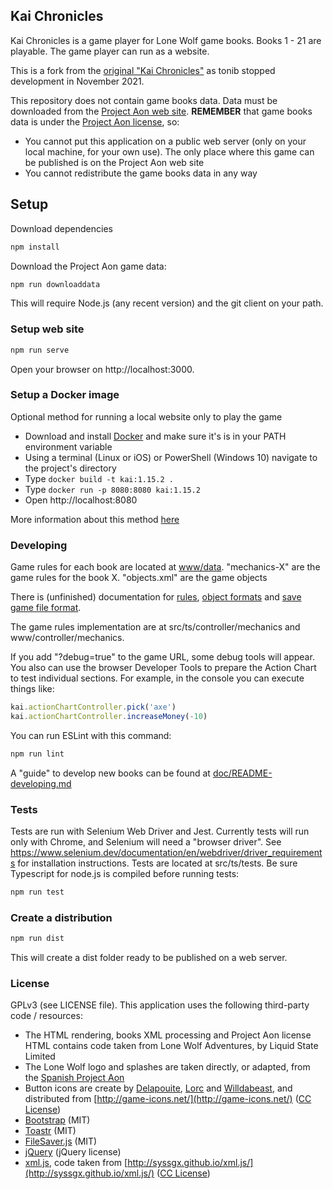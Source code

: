 ## Kai Chronicles

Kai Chronicles is a game player for Lone Wolf game books. Books 1 - 21 are playable. The game player can run as a website.

This is a fork from the [original "Kai Chronicles"](https://github.com/tonib/kaichronicles) as tonib stopped development in November 2021.

This repository does not contain game books data. Data must be downloaded from the [Project Aon web site](https://www.projectaon.org). 
**REMEMBER** that game books data is under the [Project Aon license](https://www.projectaon.org/en/Main/License), so:

* You cannot put this application on a public web server (only on your local machine, for
  your own use). The only place where this game can be published is on the Project Aon 
  web site
* You cannot redistribute the game books data in any way

## Setup

Download dependencies
```bash
npm install
```

Download the Project Aon game data:
```bash
npm run downloaddata
```

This will require Node.js (any recent version) and the git client on your path.

### Setup web site

```bash
npm run serve
```
Open your browser on http://localhost:3000.

### Setup a Docker image
Optional method for running a local website only to play the game
 * Download and install [Docker](https://docs.docker.com/install/) and make sure it's is in your PATH environment variable
 * Using a terminal (Linux or iOS) or PowerShell (Windows 10) navigate to the project's directory
 * Type `docker build -t kai:1.15.2 .`
 * Type `docker run -p 8080:8080 kai:1.15.2`
 * Open http://localhost:8080
 
 More information about this method [here](./doc/README-docker.md)

### Developing 

Game rules for each book are located at [www/data](www/data). "mechanics-X" are the game rules
for the book X. "objects.xml" are the game objects

There is (unfinished) documentation for [rules](doc/README-mechanics.md), [object formats](doc/README-objects.md) and
[save game file format](doc/README-savegames.md).

The game rules implementation are at src/ts/controller/mechanics and www/controller/mechanics.

If you add "?debug=true" to the game URL, some debug tools will appear.
You also can use the browser Developer Tools to prepare the Action Chart to test individual sections.
For example, in the console you can execute things like:
```javascript
kai.actionChartController.pick('axe')
kai.actionChartController.increaseMoney(-10)
```

You can run ESLint with this command:

```bash
npm run lint
```

A "guide" to develop new books can be found at [doc/README-developing.md](doc/README-developing.md)

### Tests

Tests are run with Selenium Web Driver and Jest. Currently tests will run only with Chrome, and Selenium will need a "browser driver". See
https://www.selenium.dev/documentation/en/webdriver/driver_requirements for installation instructions. Tests are located at src/ts/tests.
Be sure Typescript for node.js is compiled before running tests:

```bash
npm run test
```

### Create a distribution

```bash
npm run dist
```

This will create a dist folder ready to be published on a web server.

### License

GPLv3 (see LICENSE file). This application uses the following third-party code / resources:

* The HTML rendering, books XML processing and Project Aon license HTML contains code
  taken from Lone Wolf Adventures, by Liquid State Limited
* The Lone Wolf logo and splashes are taken directly, or adapted, from the 
  [Spanish Project Aon](https://projectaon.org/es)
* Button icons are create by [Delapouite](http://delapouite.com/), 
  [Lorc](http://lorcblog.blogspot.com/) and [Willdabeast](http://wjbstories.blogspot.com/),
  and distributed from [http://game-icons.net/](http://game-icons.net/) 
  ([CC License](https://creativecommons.org/licenses/by/3.0/))
* [Bootstrap](http://getbootstrap.com/) (MIT)
* [Toastr](https://github.com/CodeSeven/toastr) (MIT)
* [FileSaver.js](https://github.com/eligrey/FileSaver.js/) (MIT)
* [jQuery](https://jquery.com/) (jQuery license)
* [xml.js](https://github.com/kripken/xml.js/), code taken from 
  [http://syssgx.github.io/xml.js/](http://syssgx.github.io/xml.js/) ([CC License](https://creativecommons.org/licenses/by/3.0/))
